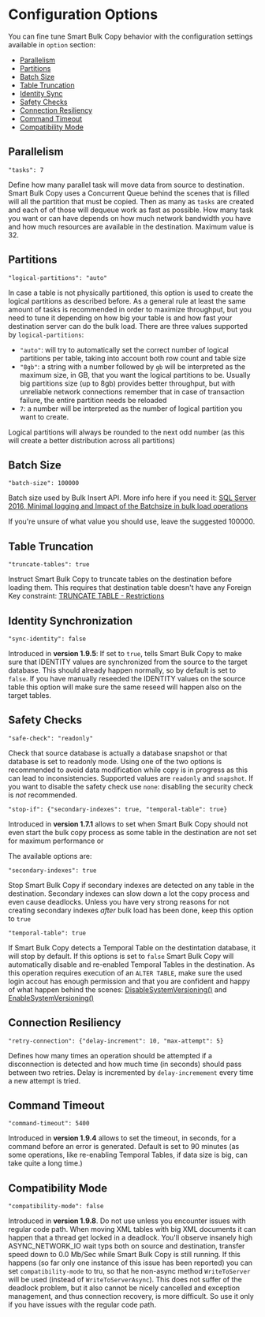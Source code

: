 # Configuration Options

You can fine tune Smart Bulk Copy behavior with the configuration settings available in `option` section:

- [Parallelism](#parallelism)
- [Partitions](#partitions)
- [Batch Size](#batch-Size)
- [Table Truncation](#table-truncation)
- [Identity Sync](#identity-sync)
- [Safety Checks](#safety-checks)
- [Connection Resiliency](#connection-resiliency)
- [Command Timeout](#command-timeout)
- [Compatibility Mode](#compatibility-mode)

## Parallelism

`"tasks": 7`

Define how many parallel task will move data from source to destination. Smart Bulk Copy uses a Concurrent Queue behind the scenes that is filled will all the partition that must be copied. Then as many as `tasks` are created and each of of those will dequeue work as fast as possible. How many task you want or can have depends on how much network bandwidth you have and how much resources are available in the destination. Maximum value is 32.

## Partitions

`"logical-partitions": "auto"`

In case a table is not physically partitioned, this option is used to create the logical partitions as described before. As a general rule at least the same amount of tasks is recommended in order to maximize throughput, but you need to tune it depending on how big your table is and how fast your destination server can do the bulk load.
There are three values supported by `logical-partitions`:

- `"auto"`: will try to automatically set the correct number of logical partitions per table, taking into account both row count and table size
- `"8gb"`: a string with a number followed by `gb` will be interpreted as the maximum size, in GB, that you want the logical partitions to be. Usually big partitions size (up to 8gb) provides better throughput, but with unreliable network connections remember that in case of transaction failure, the entire partition needs be reloaded
- `7`: a number will be interpreted as the number of logical partition you want to create.

Logical partitions will always be rounded to the next odd number (as this will create a better distribution across all partitions)

## Batch Size

`"batch-size": 100000`

Batch size used by Bulk Insert API. More info here if you need it: [SQL Server 2016, Minimal logging and Impact of the Batchsize in bulk load operations](https://blogs.msdn.microsoft.com/sql_server_team/sql-server-2016-minimal-logging-and-impact-of-the-batchsize-in-bulk-load-operations/)

If you're unsure of what value you should use, leave the suggested 100000.

## Table Truncation

`"truncate-tables": true`

Instruct Smart Bulk Copy to truncate tables on the destination before loading them. This requires that destination table doesn't have any Foreign Key constraint: [TRUNCATE TABLE - Restrictions](https://docs.microsoft.com/en-us/sql/t-sql/statements/truncate-table-transact-sql?view=sql-server-2017#restrictions) 

## Identity Synchronization

`"sync-identity": false`

Introduced in **version 1.9.5**: If set to `true`, tells Smart Bulk Copy to make sure that IDENTITY values are synchronized from the source to the target database. This should already happen normally, so by default is set to `false`. If you have manually reseeded the IDENTITY values on the source table this option will make sure the same reseed will happen also on the target tables.

## Safety Checks

`"safe-check": "readonly"`

Check that source database is actually a database snapshot or that database is set to readonly mode. Using one of the two options is recommended to avoid data modification while copy is in progress as this can lead to inconsistencies. Supported values are `readonly` and `snapshot`. If you want to disable the safety check use `none`: disabling the security check is *not* recommended.

`"stop-if": {"secondary-indexes": true, "temporal-table": true}`

Introduced in **version 1.7.1** allows to set when Smart Bulk Copy should not even start the bulk copy process as some table in the destination are not set for maximum performance or 

The available options are:

`"secondary-indexes": true`

Stop Smart Bulk Copy if secondary indexes are detected on any table in the destination. Secondary indexes can slow down a lot the copy process and even cause deadlocks. Unless you have very strong reasons for not creating secondary indexes *after* bulk load has been done, keep this option to `true`

`"temporal-table": true`

If Smart Bulk Copy detects a Temporal Table on the destintation database, it will stop by default. If this options is set to `false` Smart Bulk Copy will automatically disable and re-enabled Temporal Tables in the destination. As this operation requires execution of an `ALTER TABLE`, make sure the used login accout has enough permission and that you are confident and happy of what happen behind the scenes: [DisableSystemVersioning()](https://github.com/yorek/smartbulkcopy/blob/47d0e2347e2e18d62eadbf7be2d9a809022ff787/SmartBulkCopy.cs#L373) and [EnableSystemVersioning()](https://github.com/yorek/smartbulkcopy/blob/47d0e2347e2e18d62eadbf7be2d9a809022ff787/SmartBulkCopy.cs#L386)

## Connection Resiliency

`"retry-connection": {"delay-increment": 10, "max-attempt": 5}`

Defines how many times an operation should be attempted if a disconnection is detected and how much time (in seconds) should pass between two retries. Delay is incremented by `delay-incremement` every time a new attempt is tried.

## Command Timeout

`"command-timeout": 5400`

Introduced in **version 1.9.4** allows to set the timeout, in seconds, for a command before an error is generated. Default is set to 90 minutes (as some operations, like re-enabling Temporal Tables, if data size is big, can take quite a long time.)

## Compatibility Mode

`"compatibility-mode": false`

Introduced in **version 1.9.8**. Do not use unless you encounter issues with regular code path. When moving XML tables with big XML documents it can happen that a thread get locked in a deadlock. You'll observe insanely high ASYNC_NETWORK_IO wait typs both on source and destination, transfer speed down to 0.0 Mb/Sec while Smart Bulk Copy is still running. If this happens (so far only one instance of this issue has been reported) you can set `compatibility-mode` to tru, so that he non-async method `WriteToServer` will be used (instead of `WriteToServerAsync`). This does not suffer of the deadlock problem, but it also cannot be nicely cancelled and exception management, and thus connection recovery, is more difficult. So use it only if you have issues with the regular code path.
